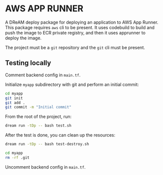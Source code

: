 # AWS APP RUNNER

A DReAM deploy package for deploying an application to AWS App Runner.
This package requires `aws` cli to be present.
It uses codebuild to build and push the image to ECR private registry, and
then it uses apprunner to deploy the image.

The project must be a `git` repository and the `git` cli must be present.

## Testing locally

Comment backend config in `main.tf`.

Initialize `myapp` subdirectory with git and perform an initial commit:

```bash
cd myapp
git init
git add .
git commit -m "Initial commit"
```

From the root of the project, run:

```bash
dream run -tDp -- bash test.sh
```

After the test is done, you can clean up the resources:

```bash
dream run -tDp -- bash test-destroy.sh

cd myapp
rm -rf .git
```
Uncomment backend config in `main.tf`.